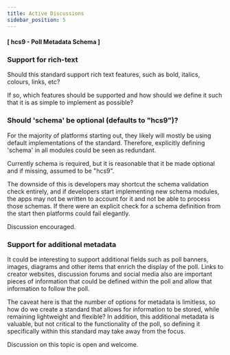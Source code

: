 ```yaml
---
title: Active Discussions
sidebar_position: 5
---
```


#### [ hcs9 - Poll Metadata Schema ]


### Support for rich-text

Should this standard support rich text features, such as bold, italics, colours, links, etc?

If so, which features should be supported and how should we define it such that it is as simple to implement as possible?


### Should 'schema' be optional (defaults to "hcs9")?

For the majority of platforms starting out, they likely will mostly be using default implementations of the standard. Therefore, explicitly defining 'schema' in all modules could be seen as redundant. 

Currently schema is required, but it is reasonable that it be made optional and if missing, assumed to be "hcs9".

The downside of this is developers may shortcut the schema validation check entirely, and if developers start implementing new schema modules, the apps may not be written to account for it and not be able to process those schemas. If there were an explicit check for a schema definition from the start then platforms could fail elegantly.

Discussion encouraged.

### Support for additional metadata

It could be interesting to support additional fields such as poll banners, images, diagrams and other items that enrich the display of the poll. Links to creator websites, discussion forums and social media also are important pieces of information that could be defined within the poll and allow that information to follow the poll.

The caveat here is that the number of options for metadata is limitless, so how do we create a standard that allows for information to be stored, while remaining lightweight and flexible? In addition, this additional metadata is valuable, but not critical to the functionality of the poll, so defining it specifically within this standard may take away from the focus.

Discussion on this topic is open and welcome.
